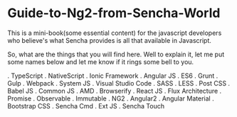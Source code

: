 # Guide-to-Ng2-from-Sencha-World
This is a mini-book(some essential content) for the javascript developers who believe's what Sencha provides is all that available in Javascript.

So, what are the things that you will find here. Well to explain it, let me put some names below and let me know if it rings some bell to you.

. TypeScript
. NativeScript
. Ionic Framework
. Angular JS
. ES6
. Grunt
. Gulp
. Webpack
. System JS
. Visual Studio Code
. SASS
. LESS
. Post CSS
. Babel JS
. Common JS
. AMD
. Browserify
. React JS
. Flux Architecture
. Promise
. Observable
. Immutable
. NG2
. Angular2
. Angular Material
. Bootstrap CSS
. Sencha Cmd
. Ext JS
. Sencha Touch
